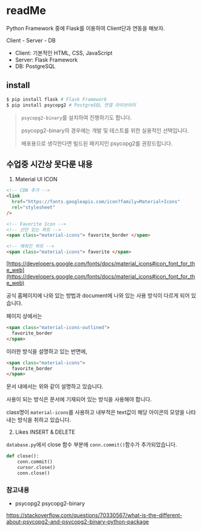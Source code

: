 # readMe

Python Framework 중에 Flask를 이용하여 Client단과 연동을 해보자.

Client - Server - DB

- Client: 기본적인 HTML, CSS, JavaScript
- Server: Flask Framework
- DB: PostgreSQL



## install

```bash
$ pip install flask # Flask Framework
$ pip install psycopg2 # PostgreSQL 연결 라이브러리
```

> `psycopg2-binary`를 설치하여 진행하기도 합니다.
>
> psycopg2-binary의 경우에는 개발 및 테스트를 위한 실용적인 선택입니다.
>
> 배포용으로 생각한다면 빌드된 패키지인 psycopg2를 권장드립니다.



## 수업중 시간상 못다룬 내용

1. Material UI ICON

```html
<!-- CDN 추가 -->
<link
  href="https://fonts.googleapis.com/icon?family=Material+Icons"
  rel="stylesheet"
/>

<!-- Favorite Icon -->
<!-- 선만 있는 하트 -->
<span class="material-icons"> favorite_border </span>

<!-- 채워진 하트 -->
<span class="material-icons"> favorite </span>
```

[https://developers.google.com/fonts/docs/material_icons#icon_font_for_the_web](https://developers.google.com/fonts/docs/material_icons#icon_font_for_the_web)

공식 홈페이지에 나와 있는 방법과 document에 나와 있는 사용 방식이 다르게 되어 있습니다.

페이지 상에서는

```html
<span class="material-icons-outlined">
  favorite_border
</span>
```

이러한 방식을 설명하고 있는 반면에,

```html
<span class="material-icons">
  favorite_border
</span>
```

문서 내에서는 위와 같이 설명하고 있습니다.

사용이 되는 방식은 문서에 기재되어 있는 방식을 사용해야 합니다.

class명이 `material-icons`를 사용하고 내부적은 text값이 해당 아이콘의 모양을 나타내는 방식을 취하고 있습니다.



2. Likes INSERT & DELETE

`database.py`에서 close 함수 부분에 `conn.commit()`함수가 추가되었습니다.

```python
def close():
    conn.commit()
    cursor.close()
    conn.close()
```



### 참고내용

- psycopg2 psycopg2-binary

https://stackoverflow.com/questions/70330567/what-is-the-different-about-psycopg2-and-psycopg2-binary-python-package
